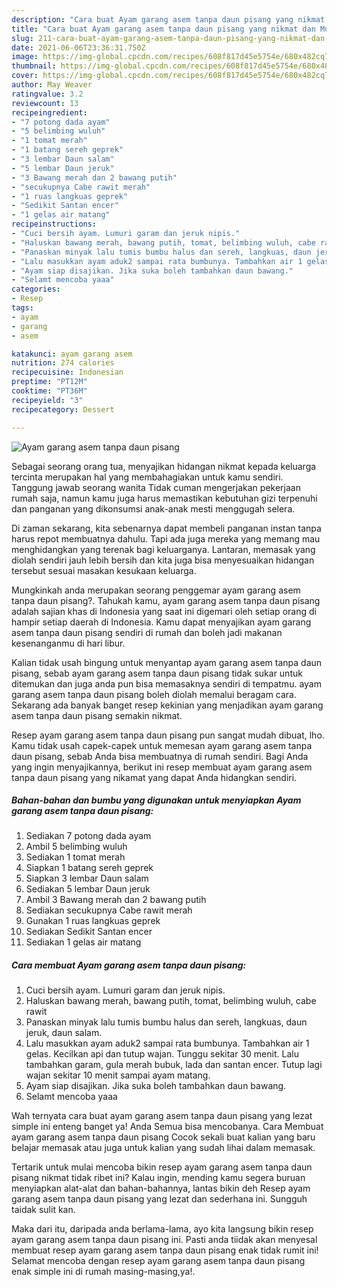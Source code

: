 ```yaml
---
description: "Cara buat Ayam garang asem tanpa daun pisang yang nikmat dan Mudah Dibuat"
title: "Cara buat Ayam garang asem tanpa daun pisang yang nikmat dan Mudah Dibuat"
slug: 211-cara-buat-ayam-garang-asem-tanpa-daun-pisang-yang-nikmat-dan-mudah-dibuat
date: 2021-06-06T23:36:31.750Z
image: https://img-global.cpcdn.com/recipes/608f817d45e5754e/680x482cq70/ayam-garang-asem-tanpa-daun-pisang-foto-resep-utama.jpg
thumbnail: https://img-global.cpcdn.com/recipes/608f817d45e5754e/680x482cq70/ayam-garang-asem-tanpa-daun-pisang-foto-resep-utama.jpg
cover: https://img-global.cpcdn.com/recipes/608f817d45e5754e/680x482cq70/ayam-garang-asem-tanpa-daun-pisang-foto-resep-utama.jpg
author: May Weaver
ratingvalue: 3.2
reviewcount: 13
recipeingredient:
- "7 potong dada ayam"
- "5 belimbing wuluh"
- "1 tomat merah"
- "1 batang sereh geprek"
- "3 lembar Daun salam"
- "5 lembar Daun jeruk"
- "3 Bawang merah dan 2 bawang putih"
- "secukupnya Cabe rawit merah"
- "1 ruas langkuas geprek"
- "Sedikit Santan encer"
- "1 gelas air matang"
recipeinstructions:
- "Cuci bersih ayam. Lumuri garam dan jeruk nipis."
- "Haluskan bawang merah, bawang putih, tomat, belimbing wuluh, cabe rawit"
- "Panaskan minyak lalu tumis bumbu halus dan sereh, langkuas, daun jeruk, daun salam."
- "Lalu masukkan ayam aduk2 sampai rata bumbunya. Tambahkan air 1 gelas. Kecilkan api dan tutup wajan. Tunggu sekitar 30 menit. Lalu tambahkan garam, gula merah bubuk, lada dan santan encer. Tutup lagi wajan sekitar 10 menit sampai ayam matang."
- "Ayam siap disajikan. Jika suka boleh tambahkan daun bawang."
- "Selamt mencoba yaaa"
categories:
- Resep
tags:
- ayam
- garang
- asem

katakunci: ayam garang asem 
nutrition: 274 calories
recipecuisine: Indonesian
preptime: "PT12M"
cooktime: "PT36M"
recipeyield: "3"
recipecategory: Dessert

---
```



![Ayam garang asem tanpa daun pisang](https://img-global.cpcdn.com/recipes/608f817d45e5754e/680x482cq70/ayam-garang-asem-tanpa-daun-pisang-foto-resep-utama.jpg)

Sebagai seorang orang tua, menyajikan hidangan nikmat kepada keluarga tercinta merupakan hal yang membahagiakan untuk kamu sendiri. Tanggung jawab seorang  wanita Tidak cuman mengerjakan pekerjaan rumah saja, namun kamu juga harus memastikan kebutuhan gizi terpenuhi dan panganan yang dikonsumsi anak-anak mesti menggugah selera.

Di zaman  sekarang, kita sebenarnya dapat membeli panganan instan tanpa harus repot membuatnya dahulu. Tapi ada juga mereka yang memang mau menghidangkan yang terenak bagi keluarganya. Lantaran, memasak yang diolah sendiri jauh lebih bersih dan kita juga bisa menyesuaikan hidangan tersebut sesuai masakan kesukaan keluarga. 



Mungkinkah anda merupakan seorang penggemar ayam garang asem tanpa daun pisang?. Tahukah kamu, ayam garang asem tanpa daun pisang adalah sajian khas di Indonesia yang saat ini digemari oleh setiap orang di hampir setiap daerah di Indonesia. Kamu dapat menyajikan ayam garang asem tanpa daun pisang sendiri di rumah dan boleh jadi makanan kesenanganmu di hari libur.

Kalian tidak usah bingung untuk menyantap ayam garang asem tanpa daun pisang, sebab ayam garang asem tanpa daun pisang tidak sukar untuk ditemukan dan juga anda pun bisa memasaknya sendiri di tempatmu. ayam garang asem tanpa daun pisang boleh diolah memalui beragam cara. Sekarang ada banyak banget resep kekinian yang menjadikan ayam garang asem tanpa daun pisang semakin nikmat.

Resep ayam garang asem tanpa daun pisang pun sangat mudah dibuat, lho. Kamu tidak usah capek-capek untuk memesan ayam garang asem tanpa daun pisang, sebab Anda bisa membuatnya di rumah sendiri. Bagi Anda yang ingin menyajikannya, berikut ini resep membuat ayam garang asem tanpa daun pisang yang nikamat yang dapat Anda hidangkan sendiri.

<!--inarticleads1-->

##### Bahan-bahan dan bumbu yang digunakan untuk menyiapkan Ayam garang asem tanpa daun pisang:

1. Sediakan 7 potong dada ayam
1. Ambil 5 belimbing wuluh
1. Sediakan 1 tomat merah
1. Siapkan 1 batang sereh geprek
1. Siapkan 3 lembar Daun salam
1. Sediakan 5 lembar Daun jeruk
1. Ambil 3 Bawang merah dan 2 bawang putih
1. Sediakan secukupnya Cabe rawit merah
1. Gunakan 1 ruas langkuas geprek
1. Sediakan Sedikit Santan encer
1. Sediakan 1 gelas air matang




<!--inarticleads2-->

##### Cara membuat Ayam garang asem tanpa daun pisang:

1. Cuci bersih ayam. Lumuri garam dan jeruk nipis.
1. Haluskan bawang merah, bawang putih, tomat, belimbing wuluh, cabe rawit
1. Panaskan minyak lalu tumis bumbu halus dan sereh, langkuas, daun jeruk, daun salam.
1. Lalu masukkan ayam aduk2 sampai rata bumbunya. Tambahkan air 1 gelas. Kecilkan api dan tutup wajan. Tunggu sekitar 30 menit. Lalu tambahkan garam, gula merah bubuk, lada dan santan encer. Tutup lagi wajan sekitar 10 menit sampai ayam matang.
1. Ayam siap disajikan. Jika suka boleh tambahkan daun bawang.
1. Selamt mencoba yaaa




Wah ternyata cara buat ayam garang asem tanpa daun pisang yang lezat simple ini enteng banget ya! Anda Semua bisa mencobanya. Cara Membuat ayam garang asem tanpa daun pisang Cocok sekali buat kalian yang baru belajar memasak atau juga untuk kalian yang sudah lihai dalam memasak.

Tertarik untuk mulai mencoba bikin resep ayam garang asem tanpa daun pisang nikmat tidak ribet ini? Kalau ingin, mending kamu segera buruan menyiapkan alat-alat dan bahan-bahannya, lantas bikin deh Resep ayam garang asem tanpa daun pisang yang lezat dan sederhana ini. Sungguh taidak sulit kan. 

Maka dari itu, daripada anda berlama-lama, ayo kita langsung bikin resep ayam garang asem tanpa daun pisang ini. Pasti anda tiidak akan menyesal membuat resep ayam garang asem tanpa daun pisang enak tidak rumit ini! Selamat mencoba dengan resep ayam garang asem tanpa daun pisang enak simple ini di rumah masing-masing,ya!.

